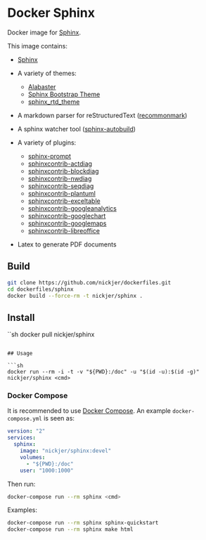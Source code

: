 # Docker Sphinx

Docker image for [Sphinx](http://www.sphinx-doc.org/en/stable/).

This image contains:

- [Sphinx](http://www.sphinx-doc.org/en/stable/)
- A variety of themes:

  - [Alabaster](http://alabaster.readthedocs.io/en/latest/)
  - [Sphinx Bootstrap Theme](http://ryan-roemer.github.io/sphinx-bootstrap-theme/README.html)
  - [sphinx_rtd_theme](https://github.com/rtfd/sphinx_rtd_theme)

- A markdown parser for reStructuredText ([recommonmark](https://github.com/rtfd/recommonmark))
- A sphinx watcher tool ([sphinx-autobuild](https://github.com/rtfd/recommonmark))
- A variety of plugins:

  - [sphinx-prompt](https://github.com/sbrunner/sphinx-prompt)
  - [sphinxcontrib-actdiag](https://pypi.python.org/pypi/sphinxcontrib-actdiag)
  - [sphinxcontrib-blockdiag](https://pypi.python.org/pypi/sphinxcontrib-blockdiag)
  - [sphinxcontrib-nwdiag](https://pypi.python.org/pypi/sphinxcontrib-nwdiag)
  - [sphinxcontrib-seqdiag](https://pypi.python.org/pypi/sphinxcontrib-seqdiag)
  - [sphinxcontrib-plantuml](https://pypi.python.org/pypi/sphinxcontrib-plantuml)
  - [sphinxcontrib-exceltable](https://pypi.python.org/pypi/sphinxcontrib-exceltable)
  - [sphinxcontrib-googleanalytics](https://pypi.python.org/pypi/sphinxcontrib-googleanalytics)
  - [sphinxcontrib-googlechart](https://pypi.python.org/pypi/sphinxcontrib-googlechart)
  - [sphinxcontrib-googlemaps](https://pypi.python.org/pypi/sphinxcontrib-googlemaps)
  - [sphinxcontrib-libreoffice](https://pypi.python.org/pypi/sphinxcontrib-libreoffice)

- Latex to generate PDF documents

## Build

```sh
git clone https://github.com/nickjer/dockerfiles.git
cd dockerfiles/sphinx
docker build --force-rm -t nickjer/sphinx .
```

## Install

``sh
docker pull nickjer/sphinx
```

## Usage

```sh
docker run --rm -i -t -v "${PWD}:/doc" -u "$(id -u):$(id -g)" nickjer/sphinx <cmd>
```

### Docker Compose

It is recommended to use [Docker Compose](https://docs.docker.com/compose/). An
example `docker-compose.yml` is seen as:

```yaml
version: "2"
services:
  sphinx:
    image: "nickjer/sphinx:devel"
    volumes:
      - "${PWD}:/doc"
    user: "1000:1000"
```

Then run:

```sh
docker-compose run --rm sphinx <cmd>
```

Examples:

```sh
docker-compose run --rm sphinx sphinx-quickstart
docker-compose run --rm sphinx make html
```

